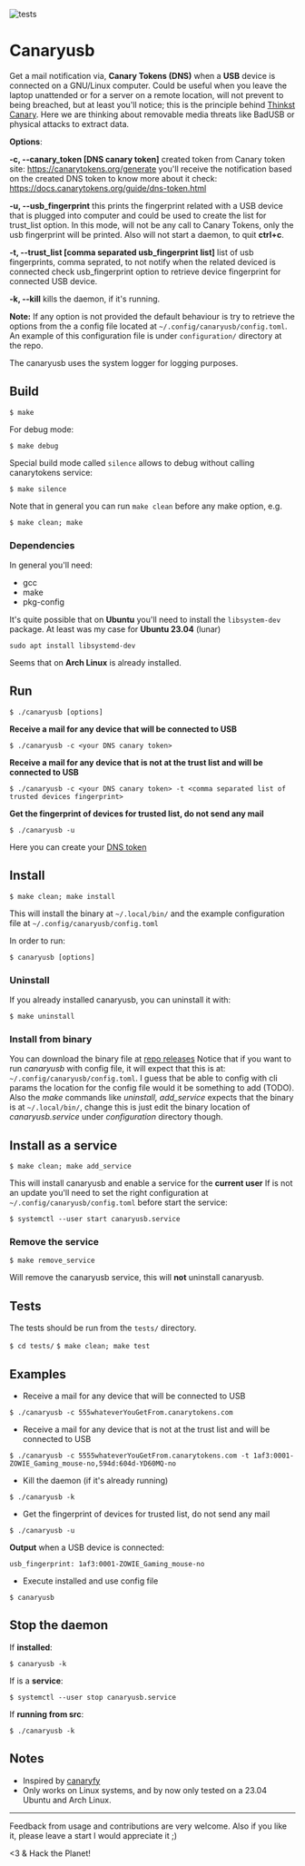 ![tests](https://github.com/carvilsi/canaryusb/actions/workflows/c.yml/badge.svg?branch=main)

# Canaryusb 

Get a mail notification via, **Canary Tokens (DNS)** when a **USB** device is connected on a GNU/Linux computer.
Could be useful when you leave the laptop unattended or for a server on a remote location, will not prevent to being 
breached, but at least you'll notice; this is the principle behind [Thinkst Canary](https://canary.tools/#why).
Here we are thinking about removable media threats like BadUSB or physical attacks to extract data.

**Options**:

**-c, --canary_token [DNS canary token]**
                created token from Canary token site: https://canarytokens.org/generate
                you'll receive the notification based on the created DNS token
                to know more about it check: https://docs.canarytokens.org/guide/dns-token.html

**-u, --usb_fingerprint**
                this prints the fingerprint related with a USB device that is plugged into computer
                and could be used to create the list for trust_list option.
                In this mode, will not be any call to Canary Tokens, only the usb fingerprint will be printed.
                Also will not start a daemon, to quit **ctrl+c**.

**-t, --trust_list [comma separated usb_fingerprint list]**
                list of usb fingerprints, comma seprated, to not notify when the related deviced is connected
                check usb_fingerprint option to retrieve device fingerprint for connected USB device.

**-k, --kill**
                kills the daemon, if it's running.

**Note:**
If any option is not provided the default behaviour is try to retrieve the options from the a config file located at `~/.config/canaryusb/config.toml`.
An example of this configuration file is under `configuration/` directory at the repo.

The canaryusb uses the system logger for logging purposes.

## Build

`$ make`

For debug mode:

`$ make debug`

Special build mode called `silence` allows to debug without calling canarytokens service:

`$ make silence`

Note that in general you can run `make clean` before any make option, e.g.

`$ make clean; make`

### Dependencies

In general you'll need:

* gcc
* make
* pkg-config

It's quite possible that on **Ubuntu** you'll need to install the `libsystem-dev` package. At least was my case for **Ubuntu 23.04** (lunar)

`sudo apt install libsystemd-dev`

Seems that on **Arch Linux** is already installed.

## Run

`$ ./canaryusb [options]`

**Receive a mail for any device that will be connected to USB**

`$ ./canaryusb -c <your DNS canary token>`

**Receive a mail for any device that is not at the trust list and  will be connected to USB**

`$ ./canaryusb -c <your DNS canary token> -t <comma separated list of trusted devices fingerprint>`

**Get the fingerprint of devices for trusted list, do not send any mail**

`$ ./canaryusb -u`


Here you can create your [DNS token](https://canarytokens.org/generate)

## Install

`$ make clean; make install`

This will install the binary at `~/.local/bin/` and the example configuration file at `~/.config/canaryusb/config.toml`

In order to run:

`$ canaryusb [options]`

### Uninstall

If you already installed canaryusb, you can uninstall it with:

`$ make uninstall`

### Install from binary

You can download the binary file at [repo releases](https://github.com/carvilsi/canaryusb/releases)
Notice that if you want to run *canaryusb* with config file, it will expect that this is at: `~/.config/canaryusb/config.toml`. I guess that be able to config with cli params the location for the config file would it be something to add (TODO). 
Also the *make* commands like *uninstall, add_service* expects that the binary is at `~/.local/bin/`, change this is just edit the binary location of *canaryusb.service* under *configuration* directory though.

## Install as a service

`$ make clean; make add_service`

This will install canaryusb and enable a service for the **current user**
If is not an update you'll need to set the right configuration at `~/.config/canaryusb/config.toml` before start the service:

`$ systemctl --user start canaryusb.service` 

### Remove the service

`$ make remove_service`

Will remove the canaryusb service, this will **not** uninstall canaryusb.

## Tests

The tests should be run from the `tests/` directory.

`$ cd tests/`
`$ make clean; make test`

## Examples

* Receive a mail for any device that will be connected to USB

`$ ./canaryusb -c 555whateverYouGetFrom.canarytokens.com`

* Receive a mail for any device that is not at the trust list and  will be connected to USB

`$ ./canaryusb -c 5555whateverYouGetFrom.canarytokens.com -t 1af3:0001-ZOWIE_Gaming_mouse-no,594d:604d-YD60MQ-no`

* Kill the daemon (if it's already running)

`$ ./canaryusb -k`

* Get the fingerprint of devices for trusted list, do not send any mail

`$ ./canaryusb -u`

**Output** when a USB device is connected:

`usb_fingerprint: 1af3:0001-ZOWIE_Gaming_mouse-no`

* Execute installed and use config file

`$ canaryusb`

## Stop the daemon

If **installed**:

`$ canaryusb -k`

If is a **service**:

`$ systemctl --user stop canaryusb.service`

If **running from src**:

`$ ./canaryusb -k`

## Notes

- Inspired by [canaryfy](https://github.com/thinkst/canaryfy)
- Only works on Linux systems, and by now only tested on a 23.04 Ubuntu and Arch Linux.

---

Feedback from usage and contributions are very welcome.
Also if you like it, please leave a start I would appreciate it ;)

<3 & Hack the Planet!

